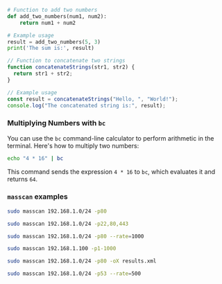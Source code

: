 ```py title="add numbers" linenums="1"
# Function to add two numbers
def add_two_numbers(num1, num2):
    return num1 + num2

# Example usage
result = add_two_numbers(5, 3)
print('The sum is:', result)
```
```js title="code-examples.md" linenums="1" hl_lines="2-4"
// Function to concatenate two strings
function concatenateStrings(str1, str2) {
  return str1 + str2;
}

// Example usage
const result = concatenateStrings("Hello, ", "World!");
console.log("The concatenated string is:", result);
```

### Multiplying Numbers with `bc`

You can use the `bc` command-line calculator to perform arithmetic in the terminal. Here's how to multiply two numbers:

```bash title="Multiply 4 by 16 using bc"
echo "4 * 16" | bc
```

This command sends the expression `4 * 16` to `bc`, which evaluates it and returns `64`.

### `masscan` examples

```bash title="Scan Port 80 on a Subnet with masscan"
sudo masscan 192.168.1.0/24 -p80
```

```bash title="Scan Multiple Ports"
sudo masscan 192.168.1.0/24 -p22,80,443
```

```bash title="Limit Scan Rate"
sudo masscan 192.168.1.0/24 -p80 --rate=1000
```

```bash title="Scan a Single IP"
sudo masscan 192.168.1.100 -p1-1000
```

```bash title="Output to XML"
sudo masscan 192.168.1.0/24 -p80 -oX results.xml
```

```bash title="Scan for DNS Servers (TCP 53)"
sudo masscan 192.168.1.0/24 -p53 --rate=500
```


